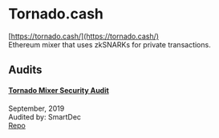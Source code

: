# Tornado.cash

[https://tornado.cash/](https://tornado.cash/)<br>
Ethereum mixer that uses zkSNARKs for private transactions.


## Audits


#### [Tornado Mixer Security Audit](https://blog.smartdec.net/tornado-mixer-security-audit-fe1976d439e8)

September, 2019<br>
Audited by: SmartDec<br>
[Repo](https://github.com/tornadocash/tornado-core/tree/51b06ed661ad0d480c9995401ed47cc324e1ac7e)